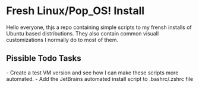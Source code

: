 # Fresh Linux/Pop_OS! Install
Hello everyone, thjs a repo containing simple scripts to my frensh installs of Ubuntu based distributions. 
They also contain common visuall customizations I normally do to most of them.




<h2>Pissible Todo Tasks</h2>
- Create a test VM version and see how I can make these scripts more automated.
- Add the JetBrains automated install script to .bashrc/.zshrc file

